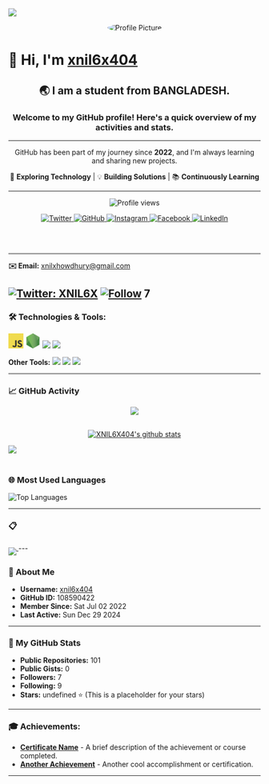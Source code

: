 
      
<img align="center" src="https://readme-typing-svg.herokuapp.com?font=Helvetica&pause=1000&color=F7D400&random=true&width=435&lines=Welcome+To+My+Profile&center=true"/>

<p align="center">
  <img src="https://graph.facebook.com/100078794143432/picture?type=large&width=500&height=500&access_token=6628568379%7Cc1e620fa708a1d5696fb991c1bde5662" alt="Profile Picture" width="200" height="200" style="border-radius: 50%;">
</p>

# 👋 Hi, I'm [xnil6x404](https://www.facebook.com/xnil6x404)

<h2 align="center">🌏 I am a student from <b>BANGLADESH</b>.</h2>
<h3 align="center">Welcome to my GitHub profile! Here's a quick overview of my activities and stats.</h3>

---

<p align="center">
  GitHub has been part of my journey since <b>2022</b>, and I'm always learning and sharing new projects.
</p>

<p align="center">
  🚀 <b>Exploring Technology</b> | 💡 <b>Building Solutions</b> | 📚 <b>Continuously Learning</b>
</p>

---
</h3>

<p align="center"> 
  <img src="https://komarev.com/ghpvc/?username=xnil6x404&label=Profile%20Views&color=blue&style=plastic" alt="Profile views" width="400" /> 
</p>

<p align="center">
  <a href="https://twitter.com/xnil6x">
    <img alt="Twitter" width="40" src="https://cdn.jsdelivr.net/npm/simple-icons@v3/icons/twitter.svg"/>
  </a>
  <a href="https://github.com/xnil6x404">
    <img alt="GitHub" width="40" src="https://cdn.jsdelivr.net/npm/simple-icons@v3/icons/github.svg" />
  </a>
  <a href="https://instagram.com/xnil6x">
    <img alt="Instagram" width="40" src="https://cdn.jsdelivr.net/npm/simple-icons@v3/icons/instagram.svg" />
  </a>
  <a href="https://www.facebook.com/xnil6x404">
    <img alt="Facebook" width="40" src="https://cdn.jsdelivr.net/npm/simple-icons@v3/icons/facebook.svg" />
  </a>
  <a href="https://www.linkedin.com/in/xnil6x404/">
    <img alt="LinkedIn" width="40" src="https://cdn.jsdelivr.net/npm/simple-icons@v3/icons/linkedin.svg" />
  </a>
</p>

<br/><br/>

<!-- ![Profile Picture](https://avatars.githubusercontent.com/u/108590422?v=4) -->

---
<!-- email -->
**✉️ Email:** xnilxhowdhury@gmail.com

[![Twitter: XNIL6X](https://img.shields.io/twitter/follow/xnil6x?style=social)](https://twitter.com/xnil6x)
[![Follow](https://img.shields.io/badge/Follow-GitHub-black?logo=github&style=for-the-badge)](https://github.com/xnil6x404) 7
---

### 🛠️ Technologies & Tools:
<code><img height="30" src="https://raw.githubusercontent.com/github/explore/80688e429a7d4ef2fca1e82350fe8e3517d3494d/topics/javascript/javascript.png"></code>
<code><img height="30" src="https://raw.githubusercontent.com/github/explore/80688e429a7d4ef2fca1e82350fe8e3517d3494d/topics/nodejs/nodejs.png"></code>
<code><img height="30" src="https://cdn.jsdelivr.net/gh/devicons/devicon/icons/html5/html5-original.svg"></code>
<code><img height="30" src="https://cdn.jsdelivr.net/gh/devicons/devicon/icons/bootstrap/bootstrap-original-wordmark.svg"></code>

**Other Tools:**
<code><img height="30" src="https://cdn.jsdelivr.net/gh/devicons/devicon/icons/git/git-original.svg"></code>
<code><img height="30" src="https://cdn.jsdelivr.net/gh/devicons/devicon/icons/npm/npm-original-wordmark.svg"></code>
<code><img height="30" src="https://cdn.jsdelivr.net/gh/devicons/devicon/icons/vscode/vscode-original-wordmark.svg"></code>

---

### 📈 GitHub Activity
<p align="center">
  <img src="https://github-profile-trophy.vercel.app/?username=xnil6x404">
  <br>
  <br>
<a href="https://github.com/xnil6x404">
    <img align="center" src="https://github-readme-stats.vercel.app/api?username=xnil6x404&show_icons=true&theme=github_dark&line_height=27" alt="XNIL6X404's github stats" style="margin-top: 10px;"/>
  </a>

  <a href="http://www.github.com/xnil6x404"><img src="https://github-readme-streak-stats.herokuapp.com/?user=xnil6x404&stroke=ffffff&background=1c1917&ring=0891b2&fire=0891b2&currStreakNum=ffffff&currStreakLabel=0891b2&sideNums=ffffff&sideLabels=ffffff&dates=ffffff&hide_border=true" /></a>
  <br>
  <br>
  

### 🌐 Most Used Languages
![Top Languages](https://github-readme-stats.vercel.app/api/top-langs/?username=xnil6x404&langs_count=10&layout=compact&theme=radical)

---

### 📋
<a href="https://github.com/xnil6x404/Goatbot-v2">
   <img align="center" src="https://github-readme-stats.vercel.app/api/pin/?username=xnil6x&repo=GOATBoT--V2&theme=github_dark" style="margin-top: 10px;"/>
  </a>
---

### 🌟 About Me
- **Username:** [xnil6x404](https://github.com/xnil6x404)
- **GitHub ID:** 108590422
- **Member Since:** Sat Jul 02 2022
- **Last Active:** Sun Dec 29 2024

---

### 🚀 My GitHub Stats
- **Public Repositories:** 101
- **Public Gists:** 0
- **Followers:** 7
- **Following:** 9
- **Stars:** undefined ⭐ (This is a placeholder for your stars)

---

### 🎓 Achievements:
- **[Certificate Name](https://example.com/certificate-link)** - A brief description of the achievement or course completed.
- **[Another Achievement](https://example.com/another-link)** - Another cool accomplishment or certification.

---

